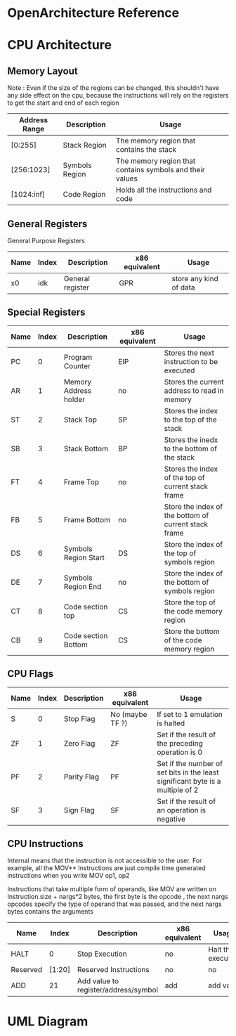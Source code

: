# OpenArchitecture Reference

# CPU Architecture
## Memory Layout
Note : Even if the size of the regions can be changed, this shouldn't have any side effect on the cpu, because the instructions will rely on the registers to get the start and end of each region

| Address Range | Description    | Usage                                                    |
| ------------- | -------------- | -------------------------------------------------------- |
| [0:255]       | Stack Region   | The memory region that contains the stack                |
| [256:1023]    | Symbols Region | The memory region that contains symbols and their values |
| [1024:inf]    | Code Region    | Holds all the instructions and code                      |

## General Registers
General Purpose Registers

| Name | Index | Description      | x86 equivalent | Usage                  |
| ---- | ----- | ---------------- | -------------- | ---------------------- |
| x0   | idk   | General register | GPR            | store any kind of data |

## Special Registers

| Name | Index | Description           | x86 equivalent | Usage                                                |
| ---- | ----- | --------------------- | -------------- | ---------------------------------------------------- |
| PC   | 0     | Program Counter       | EIP            | Stores the next instruction to be executed           |
| AR   | 1     | Memory Address holder | no             | Stores the current address to read in memory         |
| ST   | 2     | Stack Top             | SP             | Stores the index to the top of the stack             |
| SB   | 3     | Stack Bottom          | BP             | Stores the inedx to the bottom of the stack          |
| FT   | 4     | Frame Top             | no             | Stores the index of the top of current stack frame   |
| FB   | 5     | Frame Bottom          | no             | Store the index of the bottom of current stack frame |
| DS   | 6     | Symbols Region Start  | DS             | Store the index of the top of symbols region         |
| DE   | 7     | Symbols Region End    | no             | Store the index of the bottom of symbols region      |
| CT   | 8     | Code section top      | CS             | Store the top of the code memory region              |
| CB   | 9    | Code section Bottom   | CS             | Store the bottom of the code memory region           |

## CPU Flags
| Name | Index | Description | x86 equivalent  | Usage                                                                          |
| ---- | ----- | ----------- | --------------- | ------------------------------------------------------------------------------ |
| S    | 0     | Stop Flag   | No (maybe TF ?) | If set to 1 emulation is halted                                                |
| ZF   | 1     | Zero Flag   | ZF              | Set if the result of the preceding operation is 0                              |
| PF   | 2     | Parity Flag | PF              | Set if the number of set bits in the least significant byte is a multiple of 2 |
| SF   | 3     | Sign Flag   | SF              | Set if the result of an operation is negative                                  |

## CPU Instructions
Internal means that the instruction is not accessible to the user. For example, all the MOV** Instructions are just compile time generated instructions when you write MOV op1, op2

Instructions that take multiple form of operands, like MOV are written on Instruction.size + nargs*2 bytes, the first byte is the opcode , the next nargs opcodes specify the type of operand that was passed, and the next nargs bytes contains the arguments

| Name     | Index  | Description                          | x86 equivalent | Usage              | Internal |
| -------- | ------ | ------------------------------------ | -------------- | ------------------ | -------- |
| HALT     | 0      | Stop Execution                       | no             | Halt the execution | no       |
| Reserved | [1:20] | Reserved Instructions                | no             | no                 | no       |
| ADD      | 21     | Add value to register/address/symbol | add            | add value          | no       |
# UML Diagram